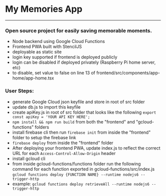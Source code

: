 # My Memories App
---
### Open source project for easily saving memorable moments.

* Node backend using Google Cloud Functions
* Frontend PWA built with StencilJS
 * deployable as static site
 * login key supported if frontend is deployed publicly 
 * login can be disabled if deployed privately (Raspberry Pi home server, etc)
  * to disable, set value to false on line 13 of frontend/src/components/app-home/app-home.tsx

### User Steps:

 * generate Google Cloud json keyfile and store in root of src folder
  * update db.js to import this keyfile
 * create apiKey.js in root of src folder that looks like the following
```export const apiKey = 'YOUR API KEY HERE';```
 * ```npm install && npm run build``` from both the "frontend" and "gcloud-functions" folders
 * install firebase cli then run ```firebase init``` from inside the "frontend" folder to setup the firebase link
 * ```firebase deploy``` from inside the "frontend" folder
 * After deploying your frontend PWA, update index.js to reflect the correct URL for each ```Access-Control-Allow-Origin``` header
 * install gcloud cli
 * from inside gcloud-functions/functions folder run the following command for each function exported in gcloud-functions/src/index.js
 ```gcloud functions deploy {FUNCTION NAME} --runtime nodejs6 --trigger-http```
  * example: ```gcloud functions deploy retrieveAll --runtime nodejs6 --trigger-http```
    
